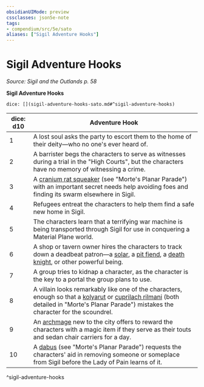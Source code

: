 ```yaml
---
obsidianUIMode: preview
cssclasses: json5e-note
tags:
- compendium/src/5e/sato
aliases: ["Sigil Adventure Hooks"]
---
```

# Sigil Adventure Hooks
*Source: Sigil and the Outlands p. 58* 

**Sigil Adventure Hooks**

`dice: [](sigil-adventure-hooks-sato.md#^sigil-adventure-hooks)`

| dice: d10 | Adventure Hook |
|-----------|----------------|
| 1 | A lost soul asks the party to escort them to the home of their deity—who no one's ever heard of. |
| 2 | A barrister begs the characters to serve as witnesses during a trial in the "High Courts", but the characters have no memory of witnessing a crime. |
| 3 | A [cranium rat squeaker](Mechanics/bestiary/aberration/cranium-rat-squeaker-mpp.md) (see "Morte's Planar Parade") with an important secret needs help avoiding foes and finding its swarm elsewhere in Sigil. |
| 4 | Refugees entreat the characters to help them find a safe new home in Sigil. |
| 5 | The characters learn that a terrifying war machine is being transported through Sigil for use in conquering a Material Plane world. |
| 6 | A shop or tavern owner hires the characters to track down a deadbeat patron—a [solar](Mechanics/bestiary/celestial/solar.md), a [pit fiend](Mechanics/bestiary/fiend/pit-fiend.md), a [death knight](Mechanics/bestiary/undead/death-knight.md), or other powerful being. |
| 7 | A group tries to kidnap a character, as the character is the key to a portal the group plans to use. |
| 8 | A villain looks remarkably like one of the characters, enough so that a [kolyarut](Mechanics/bestiary/construct/kolyarut-mpp.md) or [cuprilach rilmani](Mechanics/bestiary/celestial/cuprilach-rilmani-mpp.md) (both detailed in "Morte's Planar Parade") mistakes the character for the scoundrel. |
| 9 | An [archmage](Mechanics/bestiary/humanoid/archmage.md) new to the city offers to reward the characters with a magic item if they serve as their touts and sedan chair carriers for a day. |
| 10 | A [dabus](Mechanics/bestiary/celestial/dabus-mpp.md) (see "Morte's Planar Parade") requests the characters' aid in removing someone or someplace from Sigil before the Lady of Pain learns of it. |
^sigil-adventure-hooks